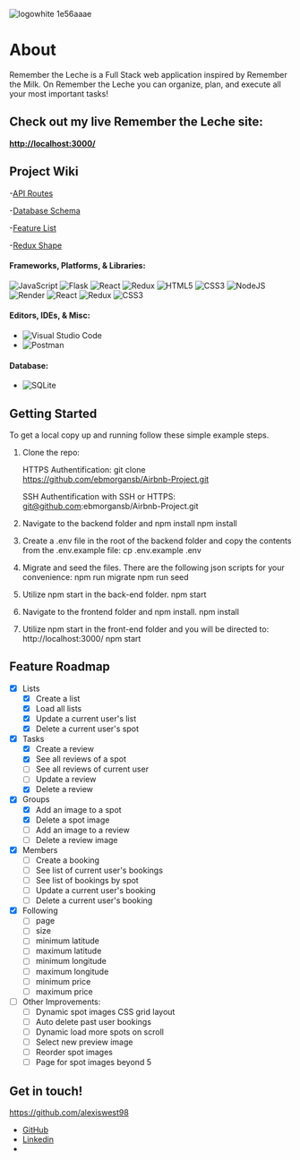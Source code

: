 ![logowhite 1e56aaae](https://user-images.githubusercontent.com/104551393/208228222-1d71f578-0855-4f19-a94f-89cea62b76ef.png)

# About

Remember the Leche is a Full Stack web application inspired by Remember the Milk. On Remember the Leche you can organize, plan, and execute all your most important tasks!

## Check out my live Remember the Leche site:
[**http://localhost:3000/**](http://localhost:3000/)

## Project Wiki
-[API Routes](https://github.com/ebmorgansb/Airbnb-Project/blob/main/docs/API-docs-AirBnB.md)

-[Database Schema](https://github.com/ebmorgansb/Airbnb-Project/wiki/Database-Schema)

-[Feature List](https://github.com/alexiswest98/rem-the-milk/wiki/Feature-List)

-[Redux Shape](https://github.com/ebmorgansb/Airbnb-Project/wiki/Redux-Shape)

#### Frameworks, Platforms, & Libraries:
![JavaScript](https://img.shields.io/badge/javascript-%23323330.svg?style=for-the-badge&logo=javascript&logoColor=%23F7DF1E)
![Flask](https://img.shields.io/badge/flask-%23000.svg?style=for-the-badge&logo=flask&logoColor=white)
![React](https://img.shields.io/badge/react-%2320232a.svg?style=for-the-badge&logo=react&logoColor=%2361DAFB)
![Redux](https://img.shields.io/badge/redux-%23593d88.svg?style=for-the-badge&logo=redux&logoColor=white)
![HTML5](https://img.shields.io/badge/html5-%23E34F26.svg?style=for-the-badge&logo=html5&logoColor=white)
![CSS3](https://img.shields.io/badge/css3-%231572B6.svg?style=for-the-badge&logo=css3&logoColor=white)
![NodeJS](https://img.shields.io/badge/node.js-6DA55F?style=for-the-badge&logo=node.js&logoColor=white)
![Render](https://img.shields.io/badge/Render-%46E3B7.svg?style=for-the-badge&logo=render&logoColor=white)
![React](https://img.shields.io/badge/react-%2320232a.svg?style=for-the-badge&logo=react&logoColor=%2361DAFB)
![Redux](https://img.shields.io/badge/redux-%23593d88.svg?style=for-the-badge&logo=redux&logoColor=white)
![CSS3](https://img.shields.io/badge/css3-%231572B6.svg?style=for-the-badge&logo=css3&logoColor=white)

 #### Editors, IDEs, & Misc:
 - ![Visual Studio Code](https://img.shields.io/badge/Visual%20Studio%20Code-0078d7.svg?style=for-the-badge&logo=visual-studio-code&logoColor=white)
 - ![Postman](https://img.shields.io/badge/Postman-FF6C37?style=for-the-badge&logo=postman&logoColor=white)


#### Database:
- ![SQLite](https://img.shields.io/badge/sqlite-%2307405e.svg?style=for-the-badge&logo=sqlite&logoColor=white)

<!-- GETTING STARTED -->
## Getting Started

To get a local copy up and running follow these simple example steps.

1. Clone the repo:


    HTTPS Authentification:
    git clone https://github.com/ebmorgansb/Airbnb-Project.git

    SSH Authentification with SSH or HTTPS:
    git@github.com:ebmorgansb/Airbnb-Project.git


2. Navigate to the backend folder and npm install
    npm install
  
3. Create a .env file in the root of the backend folder and copy the contents from the .env.example file:
    cp .env.example .env

4. Migrate and seed the files. There are the following json scripts for your convenience:
    npm run migrate
    npm run seed
    
5. Utilize npm start in the back-end folder.
    npm start
 
6. Navigate to the frontend folder and npm install.
    npm install
    
7. Utilize npm start in the front-end folder and you will be directed to: http://localhost:3000/
    npm start

## Feature Roadmap

- [x] Lists
    - [x] Create a list
    - [x] Load all lists
    - [x] Update a current user's list
    - [x] Delete a current user's spot
- [x] Tasks
    - [x] Create a review
    - [x] See all reviews of a spot
    - [ ] See all reviews of current user
    - [ ] Update a review
    - [x] Delete a review
- [x] Groups
    - [x] Add an image to a spot
    - [x] Delete a spot image
    - [ ] Add an image to a review
    - [ ] Delete a review image
- [x] Members
    - [ ] Create a booking
    - [ ] See list of current user's bookings
    - [ ] See list of bookings by spot
    - [ ] Update a current user's booking
    - [ ] Delete a current user's booking
- [x] Following
    - [ ] page
    - [ ] size
    - [ ] minimum latitude
    - [ ] maximum latitude
    - [ ] minimum longitude
    - [ ] maximum longitude
    - [ ] minimum price
    - [ ] maximum price
- [ ] Other Improvements:
    - [ ] Dynamic spot images CSS grid layout
    - [ ] Auto delete past user bookings
    - [ ] Dynamic load more spots on scroll
    - [ ] Select new preview image
    - [ ] Reorder spot images
    - [ ] Page for spot images beyond 5

## Get in touch!
https://github.com/alexiswest98
- [GitHub](https://github.com/ebmorgansb)
- [Linkedin](https://www.linkedin.com/in/evan-morgan-9a2723132/)
- 
